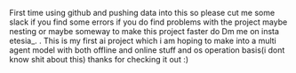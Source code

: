 First time using github and pushing data into this so please cut me some slack if you find some errors if you do find problems with the project maybe nesting 
or maybe someway to make this project faster do Dm me on insta etesia_. . This is  my first ai project which i am hoping to make into a multi agent model with both 
offline and online stuff and os operation basis(i dont know shit about this) thanks for checking it out :)
